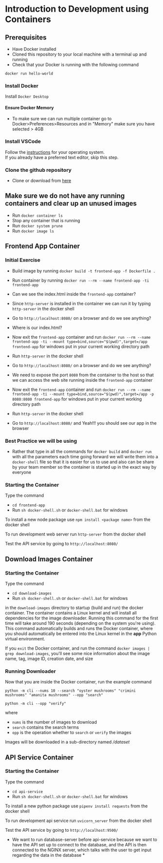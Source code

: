 # Introduction to Development using Containers

## Prerequisites
* Have Docker installed
* Cloned this repository to your local machine with a terminal up and running
* Check that your Docker is running with the following command

`docker run hello-world`

### Install Docker 
Install `Docker Desktop`

#### Ensure Docker Memory
- To make sure we can run multiple container go to Docker>Preferences>Resources and in "Memory" make sure you have selected > 4GB

### Install VSCode  
Follow the [instructions](https://code.visualstudio.com/download) for your operating system.  
If you already have a preferred text editor, skip this step.  

### Clone the github repository
- Clone or download from [here](https://github.com/dlops-io/intro_to_containers)


## Make sure we do not have any running containers and clear up an unused images
* Run `docker container ls`
* Stop any container that is running
* Run `docker system prune`
* Run `docker image ls`

## Frontend App Container

### Initial Exercise

* Build image by running `docker build -t frontend-app -f Dockerfile .`
* Run container by running `docker run --rm --name frontend-app -ti frontend-app`

* Can we see the index.html inside the `frontend-app` container?
* Since `http-server` is installed in the container we can run it by typing `http-server` in the docker shell
* Go to `http://localhost:8080/` on a browser and do we see anything?

* Where is our index.html?

* Now exit the `frontend-app` container and run `docker run --rm --name frontend-app -ti --mount type=bind,source="$(pwd)",target=/app frontend-app` for windows put in your current working directory path
* Run `http-server` in the docker shell

* Go to `http://localhost:8080/` on a browser and do we see anything?

* We need to expose the port `8080` from the container to the host so that we can access the web site running inside the `frontend-app` container

* Now exit the `frontend-app` container and run `docker run --rm --name frontend-app -ti --mount type=bind,source="$(pwd)",target=/app -p 8080:8080 frontend-app` for windows put in your current working directory path

* Run `http-server` in the docker shell

* Go to `http://localhost:8080/` and Yeah!!! you should see our app in the browser


### Best Practice we will be using
* Rather that type in all the commands for `docker build` and `docker run` with all the parameters each time going forward we will write them into a `docker-shell` file so that it is easier for us to use and also can be share by your team member so the container is started up in the exact way by everyone


### Starting the Container
Type the command 
-  `cd frontend-app`
- Run `sh docker-shell.sh` or `docker-shell.bat` for windows

To install a new node package use `npm install <package name>` from the docker shell

To run development web server run `http-server` from the docker shell

Test the API service by going to `http://localhost:8080/`

## Download Images Container
### Starting the Container
Type the command 
-  `cd download-images`
- Run `sh docker-shell.sh` or `docker-shell.bat` for windows

in the `download-images` directory to startup (build and run) the docker container. The container contains a Linux kernel and will install all dependencies for the image downloader. Running this command for the first time will take around 190 seconds (depending on the system you're using). This command automatically builds and runs the Docker container, where you should automatically be entered into the Linux kernel in the **app** Python virtual environment.

If you `exit` the Docker container, and run the command `docker images | grep download-images`, you'll see some nice information about the image name, tag, image ID, creation date, and size

### Running Downloader
Now that you are inside the Docker container, run the example command

`python -m cli --nums 10 --search "oyster mushrooms" "crimini mushrooms" "amanita mushrooms" --opp "search"`

`python -m cli --opp "verify"`

where 
- `nums` is the number of images to download
- `search` contains the search terms
- `opp` is the operation whether to `search` or `verify` the images

Images will be downloaded in a sub-directory named *<persistent-folder>/dataset*

## API Service Container
### Starting the Container
Type the command 
-  `cd api-service`
- Run `sh docker-shell.sh` or `docker-shell.bat` for windows

To install a new python package use `pipenv install requests` from the docker shell

To run development api service run `uvicorn_server` from the docker shell

Test the API service by going to `http://localhost:9500/`

* We want to run database-server before api-service because we want to have the API set up to connect to the database, and the API is then connected to the NGINX server, which talks with the user to get input regarding the data in the database *
